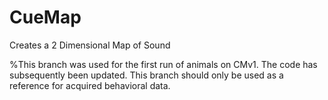 # CueMap
Creates a 2 Dimensional Map of Sound

%This branch was used for the first run of animals on CMv1. The code has subsequently been updated. This branch should only be used as a reference for acquired behavioral data.
